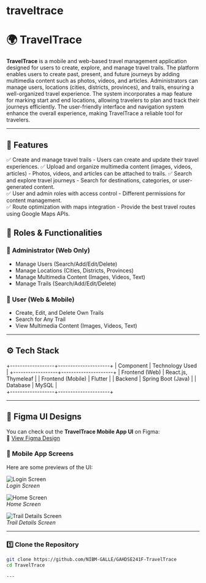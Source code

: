 # traveltrace
# 🌍 TravelTrace

**TravelTrace** is a mobile and web-based travel management application designed for users to create, explore, and manage travel trails. The platform enables users to create past, present, and future journeys by adding multimedia content such as photos, videos, and articles.
Administrators can manage users, locations (cities, districts, provinces), and trails, ensuring a well-organized travel experience. The system incorporates a map feature for marking start and end locations, allowing travelers to plan and track their journeys efficiently.
The user-friendly interface and navigation system enhance the overall experience, making TravelTrace a reliable tool for travelers.

---

## 🚀 Features

✅ Create and manage travel trails - Users can create and update their travel experiences. 
✅ Upload and organize multimedia content (images, videos, articles) - Photos, videos, and articles can be attached to trails.
✅ Search and explore travel journeys - Search for destinations, categories, or user-generated content.  
✅ User and admin roles with access control - Different permissions for content management.  
✅ Route optimization with maps integration - Provide the best travel routes using Google Maps APIs.

## 👥 Roles & Functionalities  

### 🔹 **Administrator (Web Only)**  
- Manage Users (Search/Add/Edit/Delete)  
- Manage Locations (Cities, Districts, Provinces)  
- Manage Multimedia Content (Images, Videos, Text)  
- Manage Trails (Search/Add/Edit/Delete)  

### 🔹 **User (Web & Mobile)**  
- Create, Edit, and Delete Own Trails  
- Search for Any Trail  
- View Multimedia Content (Images, Videos, Text)  


---


## ⚙️ Tech Stack

+------------------+---------------------+
| Component       | Technology Used     |
+------------------+---------------------+
| Frontend (Web)  | React.js, Thymeleaf  |
| Frontend (Mobile) | Flutter            |
| Backend        | Spring Boot (Java)   |
| Database       | MySQL                |    
+------------------+---------------------+

---


## 🎨 Figma UI Designs

You can check out the **TravelTrace Mobile App UI** on Figma:  
🔗 [View Figma Design](https://www.figma.com/design/mm6QCGk7uiHY8MtFtaarrx/Travel-Trace-App?node-id=0-1&p=f&t=Fb1R9bRdMYw51HwP-0)  

### 📱 Mobile App Screens  
Here are some previews of the UI:  

![Login Screen](https://your-image-url.com)  
*Login Screen*  

![Home Screen](https://your-image-url.com)  
*Home Screen*  

![Trail Details Screen](https://your-image-url.com)  
*Trail Details Screen*  

---

### 1️⃣ Clone the Repository  
```bash
git clone https://github.com/NIBM-GALLE/GAHDSE241F-TravelTrace
cd TravelTrace

---